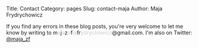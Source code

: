 Title: Contact
Category: pages
Slug: contact-maja
Author: Maja Frydrychowicz

If you find any errors in these blog posts, you're very welcome to let me know by writing to m<span style="color:#CCC">a</span>j<span style="color:#CCC">a</span>z<span style="color:#CCC">o</span>f<span style="color:#CCC">ia</span>fr<span style="color:#CCC">ydrychowicz</span>@gmail.com. I'm also on Twitter: [@maja_zf](http://www.twitter.com/maja_zf)
